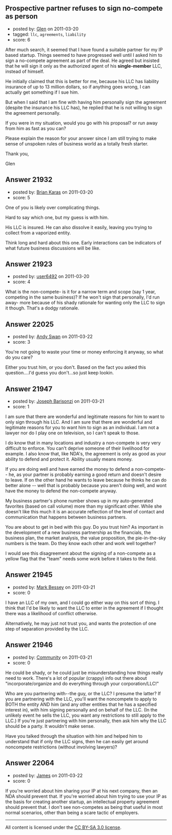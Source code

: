 ## Prospective partner refuses to sign no-compete as person

- posted by: [Glen](https://stackexchange.com/users/-1/8786-glen) on 2011-03-20
- tagged: `llc`, `agreements`, `liability`
- score: 6

After much search, it seemed that I have found a suitable partner for my IP based startup. Things seemed to have progressed well until I asked him to sign a no-compete agreement as part of the deal. He agreed but insisted that he will sign it only as the authorized agent of his **single-member** LLC, instead of himself.

He initially claimed that this is better for me, because his LLC has liability insurance of up to 13 million dollars, so if anything goes wrong, I can actually get something if I sue him.

But when I said that I am fine with having him personally sign the agreement (despite the insurance his LLC has), he replied that he is not willing to sign the agreement personally.

If you were in my situation, would you go with his proposal? or run away from him as fast as you can?

Please explain the reason for your answer since I am still trying to make sense of unspoken rules of business world as a totally fresh starter.

Thank you,

Glen


## Answer 21932

- posted by: [Brian Karas](https://stackexchange.com/users/-1/8465-brian-karas) on 2011-03-20
- score: 5

One of you is likely over complicating things. 

Hard to say which one, but my guess is with him. 

His LLC is insured. He can also dissolve it easily, leaving you trying to collect from a vaporized entity. 

Think long and hard about this one. Early interactions can be indicators of what future business discussions will be like. 


## Answer 21923

- posted by: [user6492](https://stackexchange.com/users/-1/6492-user6492) on 2011-03-20
- score: 4

What is the non-compete- is it for a narrow term and scope (say 1 year, competing in the same business)?  If he won't sign that personally, I'd run away- more because of his shady rationale for wanting only the LLC to sign it though.  That's a dodgy rationale.


## Answer 22025

- posted by: [Andy Swan](https://stackexchange.com/users/-1/8683-andy-swan) on 2011-03-22
- score: 3

You're not going to waste your time or money enforcing it anyway, so what do you care?  

Either you trust him, or you don't.  Based on the fact you asked this question....I'd guess you don't...so just keep lookin.


## Answer 21947

- posted by: [Joseph Barisonzi](https://stackexchange.com/users/-1/8791-joseph-barisonzi) on 2011-03-21
- score: 1

I am sure that there are wonderful and legitimate reasons for him to want to only sign through his LLC. And I am sure that there are wonderful and legitimate reasons for you to want him to sign as an individual. I am not a lawyer nor do I play one on television, so I can't speak to those. 

I do know that in many locations and industry a non-compete is very very difficult to enforce. You can't deprive someone of their livelihood for example. I also know that, like NDA's, the agreement is only as good as your ability to defend and protect it. Ability usually means money. 

If you are doing well and have earned the money to defend a non-compete-- he, as your partner is probably earning a good return and doesn't desire to leave. If on the other hand he wants to leave because he thinks he can do better alone -- well that is probably because you aren't doing well, and wont have the money to defend the non-compete anyway. 

My business partner's phone number shows up in my auto-generated favorites (based on call volume) more than my significant other. While she doesn't like this much it is an accurate reflection of the level of contact and communication that happens between business partners. 

You are about to get in bed with this guy. Do you trust him? As important in the development of a new business partnership as the financials, the business plan, the market analysis, the value proposition, the pie-in-the-sky numbers is the team. Do they know each other and work well together?

I would see this disagreement about the signing of a non-compete as a yellow flag that the "team" needs some work before it takes to the field. 


## Answer 21945

- posted by: [Mark Bessey](https://stackexchange.com/users/-1/8792-mark-bessey) on 2011-03-21
- score: 0

I have an LLC of my own, and I could go either way on this sort of thing. I think that I'd be likely to want the LLC to enter in the agreement if I thought there was a likelihood of conflict otherwise.

Alternatively, he may just not trust you, and wants the protection of one step of separation provided by the LLC. 



## Answer 21946

- posted by: [Community](https://stackexchange.com/users/-1/-1-community) on 2011-03-21
- score: 0

He could be shady, or he could just be misunderstanding how things really need to work.  There's a lot of popular (crappy) info out there about "incorporate/organize and do everything through your corporation/LLC!"

Who are you partnering with--the guy, or the LLC? I presume the latter?  If you are partnering with the LLC, you'll want the noncompete to apply to BOTH the entity AND him (and any other entities that he has a specified interest in), with him signing personally and on behalf of the LLC.  (In the unlikely event he sells the LLC, you want any restrictions to still apply to the LLC.) If you're just partnering with him personally, then ask him why the LLC should be a party.  It wouldn't make sense.

Have you talked through the situation with him and helped him to understand that if only the LLC signs, then he can easily get around noncompete restrictions (without involving lawyers)?
  



## Answer 22064

- posted by: [James](https://stackexchange.com/users/-1/7946-james) on 2011-03-22
- score: 0

If you're worried about him sharing your IP at his next company, then an NDA should prevent that.  If you're worried about him trying to use your IP as the basis for creating another startup, an intellectual property agreement should prevent that.  I don't see non-competes as being that useful in most normal scenarios, other than being a scare tactic of employers.



---

All content is licensed under the [CC BY-SA 3.0 license](https://creativecommons.org/licenses/by-sa/3.0/).
